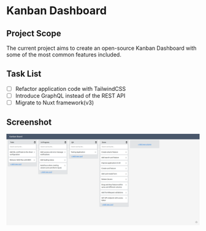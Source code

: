 # Kanban Dashboard

## Project Scope
The current project aims to create an open-source Kanban Dashboard with some of the most common features included.

## Task List
- [ ] Refactor application code with TailwindCSS
- [ ] Introduce GraphQL instead of the REST API
- [ ] Migrate to Nuxt framework(v3)

## Screenshot
![Screenshot](./public/img/screenshot.png)
